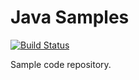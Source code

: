 # Java Samples #

[![Build Status](https://travis-ci.org/sayembd/JavaSamples.svg?branch=master)](https://travis-ci.org/sayembd/JavaSamples)

Sample code repository.